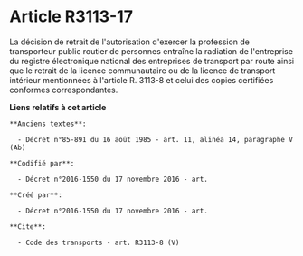 # Article R3113-17

La décision de retrait de l'autorisation d'exercer la profession de transporteur public routier de personnes entraîne la
radiation de l'entreprise du registre électronique national des entreprises de transport par route ainsi que le retrait de la
licence communautaire ou de la licence de transport intérieur mentionnées à l'article R. 3113-8 et celui des copies
certifiées conformes correspondantes.

**Liens relatifs à cet article**

	**Anciens textes**:

	  - Décret n°85-891 du 16 août 1985 - art. 11, alinéa 14, paragraphe V  (Ab)

	**Codifié par**:

	  - Décret n°2016-1550 du 17 novembre 2016 - art.

	**Créé par**:

	  - Décret n°2016-1550 du 17 novembre 2016 - art.

	**Cite**:

	  - Code des transports - art. R3113-8 (V)
